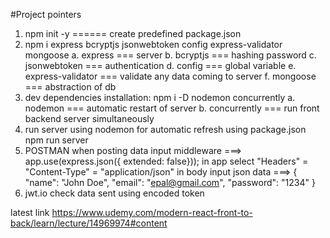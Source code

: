 #Project pointers
1. npm init -y    ====== create predefined package.json
2. npm i express bcryptjs jsonwebtoken config express-validator mongoose
    a. express  === server
    b. bcryptjs === hashing password
    c. jsonwebtoken === authentication
    d. config === global variable
    e. express-validator === validate any data coming to server
    f. mongoose === abstraction of db
3. dev dependencies installation:
    npm i -D nodemon concurrently
        a. nodemon === automatic restart of server
        b. concurrently === run front backend server simultaneously
4. run server using nodemon for automatic refresh using package.json
    npm run server
5. POSTMAN  when posting data
    input middleware ===> app.use(express.json({ extended: false}));
    in app select "Headers" = "Content-Type" = "application/json"
    in body input json data ===> 
        {
            "name": "John Doe",
            "email": "epal@gmail.com",
            "password": "1234"
        }
6. jwt.io check data sent using encoded token

latest link
https://www.udemy.com/modern-react-front-to-back/learn/lecture/14969974#content

